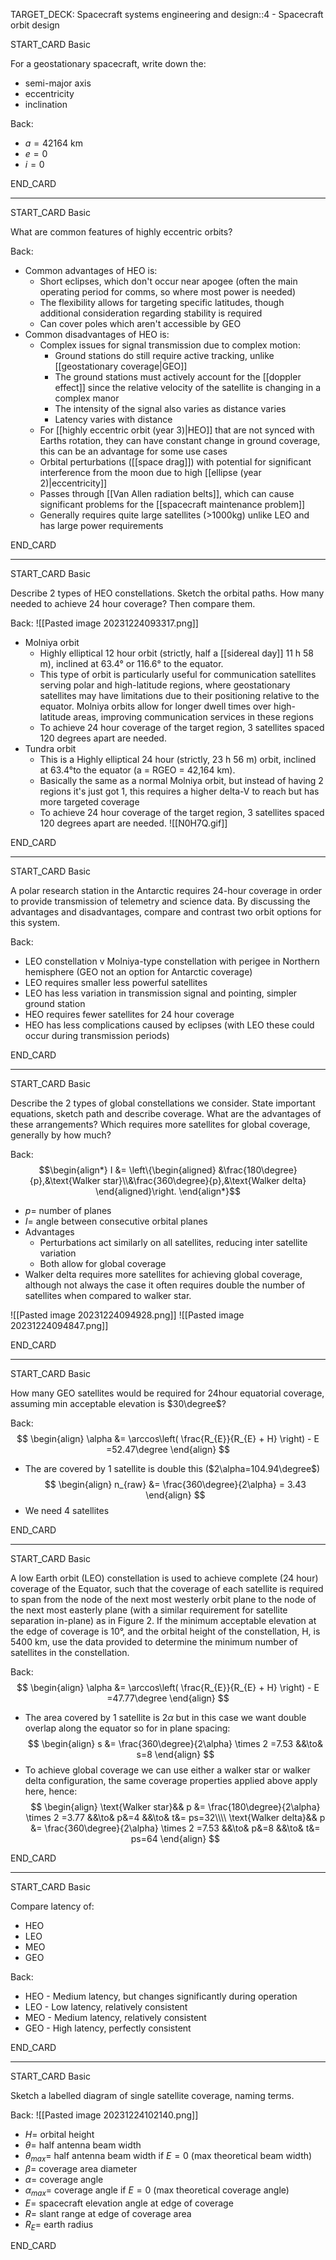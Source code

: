 TARGET_DECK: Spacecraft systems engineering and design::4 - Spacecraft orbit design



START_CARD
Basic

For a geostationary spacecraft, write down the:
- semi-major axis
- eccentricity
- inclination

Back: 
- $a=42164$ km
- $e=0$
- $i=0$


<!--ID: 1703407869457-->
END_CARD


--------

START_CARD
Basic

What are common features of highly eccentric orbits?

Back: 
- Common advantages of HEO is:
	- Short eclipses, which don't occur near apogee (often the main operating period for comms, so where most power is needed)
	- The flexibility allows for targeting specific latitudes, though additional consideration regarding stability is required
	- Can cover poles which aren't accessible by GEO
- Common disadvantages of HEO is:
	- Complex issues for signal transmission due to complex motion:
		- Ground stations do still require active tracking, unlike [[geostationary coverage|GEO]]
		- The ground stations must actively account for the [[doppler effect]] since the relative velocity of the satellite is changing in a complex manor
		- The intensity of the signal also varies as distance varies
		- Latency varies with distance
	- For [[highly eccentric orbit (year 3)|HEO]] that are not synced with Earths rotation, they can have constant change in ground coverage, this can be an advantage for some use cases
	- Orbital perturbations ([[space drag]]) with potential for significant interference from the moon due to high [[ellipse (year 2)|eccentricity]]
	- Passes through [[Van Allen radiation belts]], which can cause significant problems for the [[spacecraft maintenance problem]]
	- Generally requires quite large satellites (>1000kg) unlike LEO and has large power requirements
<!--ID: 1703407869468-->
END_CARD



--------

START_CARD
Basic

Describe 2 types of HEO constellations. Sketch the orbital paths. How many needed to achieve 24 hour coverage? Then compare them.

Back: 
![[Pasted image 20231224093317.png]]
- Molniya orbit
	- Highly elliptical 12 hour orbit (strictly, half a [[sidereal day]] 11 h 58 m), inclined at 63.4° or 116.6° to the equator.
	- This type of orbit is particularly useful for communication satellites serving polar and high-latitude regions, where geostationary satellites may have limitations due to their positioning relative to the equator. Molniya orbits allow for longer dwell times over high-latitude areas, improving communication services in these regions
	- To achieve 24 hour coverage of the target region, 3 satellites spaced 120 degrees apart are needed.
- Tundra orbit
	- This is a Highly elliptical 24 hour (strictly, 23 h 56 m) orbit, inclined at 63.4°to the equator (a = RGEO = 42,164 km).
	- Basically the same as a normal Molniya orbit, but instead of having 2 regions it's just got 1, this requires a higher delta-V to reach but has more targeted coverage
	- To achieve 24 hour coverage of the target region, 3 satellites spaced 120 degrees apart are needed.
![[N0H7Q.gif]]
<!--ID: 1703407869477-->
END_CARD


--------

START_CARD
Basic

A polar research station in the Antarctic requires 24-hour coverage in order to provide transmission of telemetry and science data. By discussing the advantages and disadvantages, compare and contrast two orbit options for this system.

Back: 
- LEO constellation v Molniya-type constellation with perigee in Northern hemisphere (GEO not an option for Antarctic coverage)
- LEO requires smaller less powerful satellites
- LEO has less variation in transmission signal and pointing, simpler ground station
- HEO requires fewer satellites for 24 hour coverage
- HEO has less complications caused by eclipses (with LEO these could occur during transmission periods)
<!--ID: 1703407869485-->
END_CARD



--------

START_CARD
Basic

Describe the 2 types of global constellations we consider. State important equations, sketch path and describe coverage. What are the advantages of these arrangements? Which requires more satellites for global coverage, generally by how much?

Back: 
$$\begin{align*} I &= \left\{\begin{aligned} &\frac{180\degree}{p},&\text{Walker star}\\&\frac{360\degree}{p},&\text{Walker delta}   \end{aligned}\right. \end{align*}$$
- $p=$ number of planes
- $I=$ angle between consecutive orbital planes
- Advantages
	- Perturbations act similarly on all satellites, reducing inter satellite variation
	- Both allow for global coverage
- Walker delta requires more satellites for achieving global coverage, although not always the case it often requires double the number of satellites when compared to walker star.

![[Pasted image 20231224094928.png]]
![[Pasted image 20231224094847.png]]
<!--ID: 1703407869493-->
END_CARD


--------

START_CARD
Basic

How many GEO satellites would be required for 24hour equatorial coverage, assuming min acceptable elevation is $30\degree$?

Back:
$$ \begin{align}
\alpha &= \arccos\left( \frac{R_{E}}{R_{E} + H} \right) - E =52.47\degree
\end{align} $$
- The are covered by 1 satellite is double this ($2\alpha=104.94\degree$)
$$ \begin{align}
n_{raw} &= \frac{360\degree}{2\alpha} = 3.43
\end{align} $$
- We need 4 satellites
<!--ID: 1703407869501-->
END_CARD


--------

START_CARD
Basic

A low Earth orbit (LEO) constellation is used to achieve complete (24 hour) coverage of the Equator, such that the coverage of each satellite is required to span from the node of the next most westerly orbit plane to the node of the next most easterly plane (with a similar requirement for satellite separation in-plane) as in Figure 2. If the minimum acceptable elevation at the edge of coverage is 10°, and the orbital height of the constellation, H, is 5400 km, use the data provided to determine the minimum number of satellites in the constellation.

Back: 
$$ \begin{align}
\alpha &= \arccos\left( \frac{R_{E}}{R_{E} + H} \right) - E =47.77\degree
\end{align} $$
- The area covered by 1 satellite is $2\alpha$ but in this case we want double overlap along the equator so for in plane spacing:
$$ \begin{align}
s &= \frac{360\degree}{2\alpha} \times 2 =7.53 &&\to& s=8
\end{align} $$
- To achieve global coverage we can use either a walker star or walker delta configuration,  the same coverage properties applied above apply here, hence:
$$ \begin{align}
\text{Walker star}&& p &= \frac{180\degree}{2\alpha} \times 2 =3.77 &&\to& p&=4 &&\to&  t&= ps=32\\\\
\text{Walker delta}&& p &= \frac{360\degree}{2\alpha} \times 2 =7.53 &&\to& p&=8 &&\to&  t&= ps=64
\end{align} $$
<!--ID: 1703407869507-->
END_CARD


--------

START_CARD
Basic

Compare latency of:
- HEO
- LEO
- MEO
- GEO

Back: 
- HEO - Medium latency, but changes significantly during operation
- LEO - Low latency, relatively consistent
- MEO - Medium latency, relatively consistent
- GEO - High latency, perfectly consistent
<!--ID: 1703407869517-->
END_CARD


--------

START_CARD
Basic

Sketch a labelled diagram of single satellite coverage, naming terms.

Back: 
![[Pasted image 20231224102140.png]]
- $H=$ orbital height 
- $\theta=$ half antenna beam width
- $\theta_{max}=$ half antenna beam width if $E=0$ (max theoretical beam width)
- $\beta=$ coverage area diameter
- $\alpha=$ coverage angle
- $\alpha_{max}=$ coverage angle if $E=0$ (max theoretical coverage angle)
- $E=$ spacecraft elevation angle at edge of coverage
- $R=$ slant range at edge of coverage area
- $R_{E}=$ earth radius
<!--ID: 1703407869523-->
END_CARD







